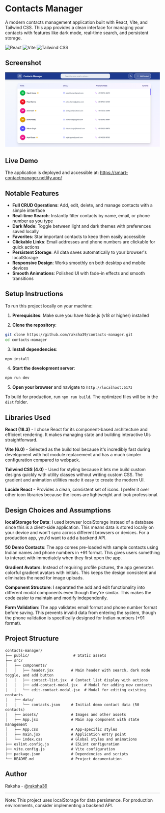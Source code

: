 # Contacts Manager

A modern contacts management application built with React, Vite, and Tailwind CSS. This app provides a clean interface for managing your contacts with features like dark mode, real-time search, and persistent storage.

![React](https://img.shields.io/badge/React-18.3-61DAFB?style=flat&logo=react)
![Vite](https://img.shields.io/badge/Vite-6.0-646CFF?style=flat&logo=vite)
![Tailwind CSS](https://img.shields.io/badge/Tailwind_CSS-4.0-38B2AC?style=flat&logo=tailwind-css)

## Screenshot

![Contacts Manager App](./public/screenshot.png)

## Live Demo

The application is deployed and accessible at: https://smart-contactmanager.netlify.app/

## Notable Features

- **Full CRUD Operations**: Add, edit, delete, and manage contacts with a simple interface
- **Real-time Search**: Instantly filter contacts by name, email, or phone number as you type
- **Dark Mode**: Toggle between light and dark themes with preferences saved locally
- **Favorites**: Star important contacts to keep them easily accessible
- **Clickable Links**: Email addresses and phone numbers are clickable for quick actions
- **Persistent Storage**: All data saves automatically to your browser's localStorage
- **Responsive Design**: Works smoothly on both desktop and mobile devices
- **Smooth Animations**: Polished UI with fade-in effects and smooth transitions

## Setup Instructions

To run this project locally on your machine:

1. **Prerequisites**: Make sure you have Node.js (v18 or higher) installed

2. **Clone the repository**:

```bash
git clone https://github.com/raksha39/contacts-manager.git
cd contacts-manager
```

3. **Install dependencies**:

```bash
npm install
```

4. **Start the development server**:

```bash
npm run dev
```

5. **Open your browser** and navigate to `http://localhost:5173`

To build for production, run `npm run build`. The optimized files will be in the `dist` folder.

## Libraries Used

**React (18.3)** - I chose React for its component-based architecture and efficient rendering. It makes managing state and building interactive UIs straightforward.

**Vite (6.0)** - Selected as the build tool because it's incredibly fast during development with hot module replacement and has a much simpler configuration compared to webpack.

**Tailwind CSS (4.0)** - Used for styling because it lets me build custom designs quickly with utility classes without writing custom CSS. The gradient and animation utilities made it easy to create the modern UI.

**Lucide React** - Provides a clean, consistent set of icons. I prefer it over other icon libraries because the icons are lightweight and look professional.

## Design Choices and Assumptions

**localStorage for Data**: I used browser localStorage instead of a database since this is a client-side application. This means data is stored locally on your device and won't sync across different browsers or devices. For a production app, you'd want to add a backend API.

**50 Demo Contacts**: The app comes pre-loaded with sample contacts using Indian names and phone numbers in +91 format. This gives users something to interact with immediately when they first open the app.

**Gradient Avatars**: Instead of requiring profile pictures, the app generates colorful gradient avatars with initials. This keeps the design consistent and eliminates the need for image uploads.

**Component Structure**: I separated the add and edit functionality into different modal components even though they're similar. This makes the code easier to maintain and modify independently.

**Form Validation**: The app validates email format and phone number format before saving. This prevents invalid data from entering the system, though the phone validation is specifically designed for Indian numbers (+91 format).

## Project Structure

```
contacts-manager/
├── public/                    # Static assets
├── src/
│   ├── components/
│   │   ├── header.jsx        # Main header with search, dark mode toggle, and add button
│   │   ├── contact-list.jsx  # Contact list display with actions
│   │   ├── add-contact-modal.jsx   # Modal for adding new contacts
│   │   └── edit-contact-modal.jsx  # Modal for editing existing contacts
│   ├── data/
│   │   └── contacts.json     # Initial demo contact data (50 contacts)
│   ├── assets/               # Images and other assets
│   ├── App.jsx               # Main app component with state management
│   ├── App.css               # App-specific styles
│   ├── main.jsx              # Application entry point
│   └── index.css             # Global styles and animations
├── eslint.config.js          # ESLint configuration
├── vite.config.js            # Vite configuration
├── package.json              # Dependencies and scripts
└── README.md                 # Project documentation
```

## Author

Raksha - [@raksha39](https://github.com/raksha39)

---

Note: This project uses localStorage for data persistence. For production environments, consider implementing a backend API.
